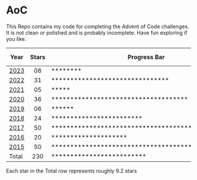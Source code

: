 # AoC

This Repo contains my code for completing the Advent of Code challenges. It is not clean or polished and is probably incomplete. Have fun exploring if you like.

| Year               | Stars | Progress Bar                                       | Percent Done |
|--------------------|:-----:|----------------------------------------------------|:-------------|
| [2023](Years/2023) | 08    | ********                                           | 16%          |
| [2022](Years/2022) | 31    | *******************************                    | 62%          |
| [2021](Years/2021) | 05    | *****                                              | 10%          |
| [2020](Years/2020) | 36    | ************************************               | 72%          |
| [2019](Years/2019) | 06    | ******                                             | 12%          |
| [2018](Years/2018) | 24    | ************************                           | 48%          |
| [2017](Years/2017) | 50    | ************************************************** | 100%         |
| [2016](Years/2016) | 20    | ********************                               | 40%          |
| [2015](Years/2015) | 50    | ************************************************** | 100%         |
| Total              | 230   | *************************                          | 51.1%        |

Each star in the Total row represents roughly 9.2 stars
